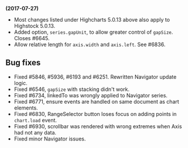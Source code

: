 **(2017-07-27)**
        
- Most changes listed under Highcharts 5.0.13 above also apply to Highstock 5.0.13.
- Added option, `series.gapUnit`, to allow greater control of `gapSize`. Closes #6645.
- Allow relative length for `axis.width` and `axis.left`. See #6836.

## Bug fixes 
- Fixed #5846, #5936, #6193 and #6251. Rewritten Navigator update logic.
- Fixed #6546, `gapSize` with stacking didn't work.
- Fixed #6734, linkedTo was wrongly applied to Navigator series.
- Fixed #6771, ensure events are handled on same document as chart elements.
- Fixed #6830, RangeSelector button loses focus on adding points in `chart.load` event.
- Fixed #6930, scrollbar was rendered with wrong extremes when Axis had not any data.
- Fixed minor Navigator issues.